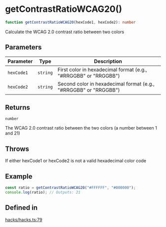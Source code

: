 # getContrastRatioWCAG20()

```ts
function getContrastRatioWCAG20(hexCode1, hexCode2): number
```

Calculate the WCAG 2.0 contrast ratio between two colors

## Parameters

| Parameter | Type | Description |
| ------ | ------ | ------ |
| `hexCode1` | `string` | First color in hexadecimal format (e.g., "#RRGGBB" or "RRGGBB") |
| `hexCode2` | `string` | Second color in hexadecimal format (e.g., "#RRGGBB" or "RRGGBB") |

## Returns

`number`

The WCAG 2.0 contrast ratio between the two colors (a number between 1 and 21)

## Throws

If either hexCode1 or hexCode2 is not a valid hexadecimal color code

## Example

```ts
const ratio = getContrastRatioWCAG20("#FFFFFF", "#000000");
console.log(ratio); // Outputs: 21
```

## Defined in

[hacks/hacks.ts:79](https://github.com/Sillybit-io/colorhacks/blob/fb76eb3f8201e2f6e24d5eb200be883dc1c98169/src/features/hacks/hacks.ts#L79)

